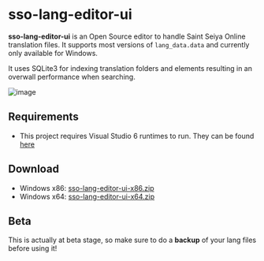 # sso-lang-editor-ui

**sso-lang-editor-ui** is an Open Source editor to handle Saint Seiya Online translation files. It supports most versions of `lang_data.data` and currently only available for Windows.

It uses SQLite3 for indexing translation folders and elements resulting in an overwall performance when searching.

![image](https://user-images.githubusercontent.com/9257067/233847646-c283f1df-7477-4721-8747-b2428230c208.png)

## Requirements

* This project requires Visual Studio 6 runtimes to run. They can be found [here](https://dotnet.microsoft.com/en-us/download/dotnet/6.0)

## Download

* Windows x86: [sso-lang-editor-ui-x86.zip](https://github.com/meruen/sso-lang-editor-ui/blob/master/bin/Release/net6.0-windows/publish/sso-lang-editor-win-x86.zip)
* Windows x64: [sso-lang-editor-ui-x64.zip](https://github.com/meruen/sso-lang-editor-ui/blob/master/bin/Release/net6.0-windows/publish/sso-lang-editor-win-x64.zip)

## Beta

This is actually at beta stage, so make sure to do a **backup** of your lang files before using it!
